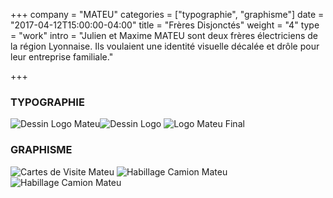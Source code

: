 +++
company = "MATEU"
categories = ["typographie", "graphisme"]
date = "2017-04-12T15:00:00-04:00"
title = "Frères Disjonctés"
weight = "4"
type = "work"
intro = "Julien et Maxime MATEU sont deux frères électriciens de la région Lyonnaise. Ils voulaient une identité visuelle décalée et drôle pour leur entreprise familiale."

+++

### TYPOGRAPHIE

![Dessin Logo Mateu](/img/mateu/mateu_dessin_1.jpg)![Dessin Logo](/img/mateu/mateu_dessin_2.jpg)
![Logo Mateu Final](/img/mateu/mateu_dessin_3.jpg)


### GRAPHISME

![Cartes de Visite Mateu](/img/mateu/mateu_cartes.jpg)
![Habillage Camion Mateu](/img/mateu/mateu_camion_2.jpg)
![Habillage Camion Mateu](/img/mateu/mateu_camion_1.jpg)
